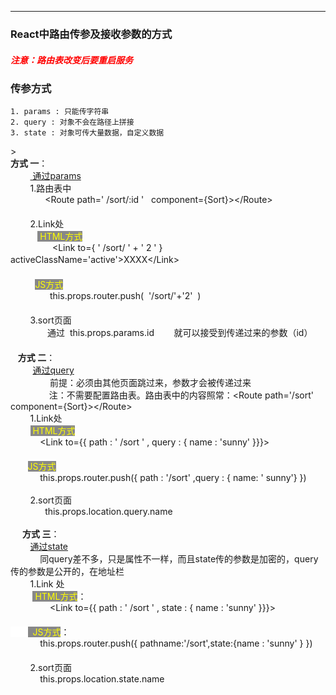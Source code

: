 ********
### React中路由传参及接收参数的方式

<html>
<h5 style='color:red'>注意：路由表改变后要重启服务</h5>
</html>


### 传参方式
    1. params : 只能传字符串
    2. query : 对象不会在路径上拼接
    3. state : 对象可传大量数据，自定义数据
<html>
    >
    <div id="cnblogs_post_body" class="blogpost-body"><strong>方式 一</strong>：</div>
<div>&nbsp; &nbsp; &nbsp; &nbsp; <span style="text-decoration: underline">&nbsp;通过params</span></div>
<div>&nbsp;&nbsp; &nbsp;&nbsp; &nbsp; 1.路由表中 &nbsp; &nbsp; &nbsp;</div>
<div>&nbsp; &nbsp; &nbsp; &nbsp; &nbsp; &nbsp; &nbsp; &lt;Route&nbsp;path=' /sort/:id ' &nbsp;&nbsp;component={Sort}&gt;&lt;/Route&gt;</div>
<div>　　　　　　　　　　　</div>
<div>&nbsp;&nbsp; &nbsp;&nbsp; &nbsp; 2.Link处 &nbsp; &nbsp; &nbsp; &nbsp;</div>
<div>&nbsp; &nbsp; &nbsp; &nbsp; &nbsp; &nbsp;<span style="background-color: #888888; color: #ffff00">&nbsp;HTML方式</span></div>
<div>&nbsp; &nbsp; &nbsp; &nbsp; &nbsp; &nbsp; &nbsp; &nbsp; &nbsp;&lt;Link to={ ' /sort/ ' + ' 2 ' }&nbsp; activeClassName='active'&gt;XXXX&lt;/Link&gt;&nbsp; &nbsp; &nbsp; &nbsp; &nbsp;&nbsp;　　　　</div>
<div>　　　　　　　　　　　</div>
<div>&nbsp; &nbsp; &nbsp; &nbsp; &nbsp;&nbsp;<span style="color: #ffff00; background-color: #888888">JS方式</span></div>
<div>&nbsp; &nbsp; &nbsp; &nbsp; &nbsp; &nbsp; &nbsp; &nbsp; this.props.router.push(&nbsp; '/sort/'+'2'&nbsp; )</div>
<div>　　　　　　　　　　　</div>
<div>&nbsp;&nbsp; &nbsp;&nbsp; &nbsp; 3.sort页面&nbsp; &nbsp; &nbsp; &nbsp;</div>
<div>&nbsp; &nbsp; &nbsp; &nbsp; &nbsp; &nbsp; &nbsp; &nbsp;通过&nbsp; this.props.params.id&nbsp;&nbsp; &nbsp;&nbsp;&nbsp; &nbsp;<img alt="">就可以接受到传递过来的参数（id）</div>
<div>　　　　　　　　　　　</div>
<div>&nbsp; &nbsp;<strong>方式 二</strong>：</div>
<div>&nbsp; &nbsp; &nbsp; &nbsp; &nbsp;<span style="text-decoration: underline">通过query</span></div>
<div>&nbsp; &nbsp; &nbsp; &nbsp; &nbsp; &nbsp; &nbsp; &nbsp; 前提：必须由其他页面跳过来，参数才会被传递过来</div>
<div>　　　&nbsp; &nbsp; &nbsp;注：不需要配置路由表。路由表中的内容照常：&lt;Route path='/sort' component={Sort}&gt;&lt;/Route&gt;</div>
<div>&nbsp;&nbsp; &nbsp;&nbsp; &nbsp; 1.Link处&nbsp;&nbsp; &nbsp;&nbsp;&nbsp;</div>
<div>&nbsp; &nbsp; &nbsp; &nbsp;&nbsp;<span style="background-color: #888888; color: #ffff00">&nbsp;HTML方式</span></div>
<div>&nbsp; &nbsp; &nbsp; &nbsp; &nbsp; &nbsp; &lt;Link to={{ path : ' /sort ' , query : { name : 'sunny' }}}&gt;</div>
<div>　　　　　　　　　　</div>
<div>&nbsp; &nbsp; &nbsp; &nbsp;<span style="background-color: #888888; color: #ffff00">JS方式</span></div>
<div>&nbsp; &nbsp; &nbsp; &nbsp; &nbsp; &nbsp; this.props.router.push({ path : '/sort' ,query : { name: ' sunny'} })</div>
<div>&nbsp;</div>
<div>&nbsp;&nbsp; &nbsp;&nbsp; &nbsp; 2.sort页面&nbsp; &nbsp; &nbsp;</div>
<div>&nbsp; &nbsp; &nbsp; &nbsp; &nbsp; &nbsp; &nbsp; this.props.location.query.name</div>
<div>&nbsp;&nbsp; &nbsp;&nbsp;&nbsp; &nbsp;&nbsp;&nbsp; &nbsp;&nbsp;&nbsp; &nbsp;&nbsp;&nbsp; &nbsp;&nbsp;&nbsp; &nbsp;&nbsp;&nbsp; &nbsp;&nbsp;&nbsp; &nbsp;<img alt=""></div>
<div>&nbsp; &nbsp; <strong>&nbsp;方式 三</strong>：</div>
<div>&nbsp; &nbsp; &nbsp; &nbsp; <span style="text-decoration: underline">通过state</span></div>
<div>&nbsp; &nbsp;&nbsp; &nbsp; &nbsp;&nbsp; &nbsp; 同query差不多，只是属性不一样，而且state传的参数是加密的，query传的参数是公开的，在地址栏</div>
<div>&nbsp;&nbsp; &nbsp;&nbsp; &nbsp; 1.Link 处&nbsp;&nbsp; &nbsp;&nbsp;&nbsp;</div>
<div>&nbsp; &nbsp; &nbsp; &nbsp; &nbsp;<span style="background-color: #888888; color: #ffff00"> HTML方式</span>：</div>
<div>&nbsp; &nbsp; &nbsp; &nbsp; &nbsp; &nbsp; &nbsp; &nbsp; &lt;Link to={{ path : ' /sort ' , state : { name : 'sunny' }}}&gt;&nbsp;</div>
<div>&nbsp;&nbsp; &nbsp;&nbsp;&nbsp; &nbsp;&nbsp;&nbsp; &nbsp;&nbsp;&nbsp; &nbsp;&nbsp;&nbsp; &nbsp;&nbsp;&nbsp; &nbsp;&nbsp;&nbsp; &nbsp;&nbsp;&nbsp; &nbsp;<img alt="">　　</div>
<div><span style="background-color: #888888; color: #ffff00"><span style="background-color: #ffffff">&nbsp; &nbsp; &nbsp; &nbsp;</span> &nbsp;JS方式</span>：</div>
<div>&nbsp; &nbsp; &nbsp; &nbsp; &nbsp; &nbsp; this.props.router.push({ pathname:'/sort',state:{name : 'sunny' } })</div>
<div>&nbsp;&nbsp; &nbsp;&nbsp;&nbsp; &nbsp;&nbsp;&nbsp; &nbsp;&nbsp;&nbsp; &nbsp;&nbsp;&nbsp; &nbsp;&nbsp;&nbsp; &nbsp;&nbsp;&nbsp; &nbsp;&nbsp;&nbsp;　　 &nbsp;<img alt=""></div>
<div>&nbsp;&nbsp; &nbsp;&nbsp; &nbsp; 2.sort页面&nbsp;&nbsp; &nbsp;&nbsp; &nbsp;</div>
<div>&nbsp; &nbsp; &nbsp; &nbsp; &nbsp; &nbsp; this.props.location.state.name</div>
<div>&nbsp;&nbsp; &nbsp;&nbsp;&nbsp; &nbsp;&nbsp;&nbsp; &nbsp;&nbsp;&nbsp; &nbsp;&nbsp;&nbsp; &nbsp;&nbsp;&nbsp; &nbsp;&nbsp;&nbsp; &nbsp;&nbsp;&nbsp;　　 &nbsp;<img alt=""></div></div>
</html>
